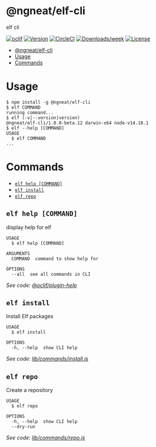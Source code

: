 # @ngneat/elf-cli

elf cli

[![oclif](https://img.shields.io/badge/cli-oclif-brightgreen.svg)](https://oclif.io)
[![Version](https://img.shields.io/npm/v/@ngneat/elf-cli.svg)](https://npmjs.org/package/@ngneat/elf-cli)
[![CircleCI](https://circleci.com/gh/https://github.com/ngneat/elf/https://github.com/ngneat/elf/tree/master.svg?style=shield)](https://circleci.com/gh/https://github.com/ngneat/elf/https://github.com/ngneat/elf/tree/master)
[![Downloads/week](https://img.shields.io/npm/dw/@ngneat/elf-cli.svg)](https://npmjs.org/package/@ngneat/elf-cli)
[![License](https://img.shields.io/npm/l/@ngneat/elf-cli.svg)](https://github.com/https://github.com/ngneat/elf/https://github.com/ngneat/elf/blob/master/package.json)

<!-- toc -->
* [@ngneat/elf-cli](#ngneatelf-cli)
* [Usage](#usage)
* [Commands](#commands)
<!-- tocstop -->

# Usage

<!-- usage -->
```sh-session
$ npm install -g @ngneat/elf-cli
$ elf COMMAND
running command...
$ elf (-v|--version|version)
@ngneat/elf-cli/1.0.0-beta.12 darwin-x64 node-v14.18.1
$ elf --help [COMMAND]
USAGE
  $ elf COMMAND
...
```
<!-- usagestop -->

# Commands

<!-- commands -->
* [`elf help [COMMAND]`](#elf-help-command)
* [`elf install`](#elf-install)
* [`elf repo`](#elf-repo)

## `elf help [COMMAND]`

display help for elf

```
USAGE
  $ elf help [COMMAND]

ARGUMENTS
  COMMAND  command to show help for

OPTIONS
  --all  see all commands in CLI
```

_See code: [@oclif/plugin-help](https://github.com/oclif/plugin-help/blob/v3.2.2/src/commands/help.ts)_

## `elf install`

Install Elf packages

```
USAGE
  $ elf install

OPTIONS
  -h, --help  show CLI help
```

_See code: [lib/commands/install.js](https://github.com/ngneat/elf/blob/v1.0.0-beta.12/lib/commands/install.js)_

## `elf repo`

Create a repository

```
USAGE
  $ elf repo

OPTIONS
  -h, --help  show CLI help
  --dry-run
```

_See code: [lib/commands/repo.js](https://github.com/ngneat/elf/blob/v1.0.0-beta.12/lib/commands/repo.js)_
<!-- commandsstop -->
